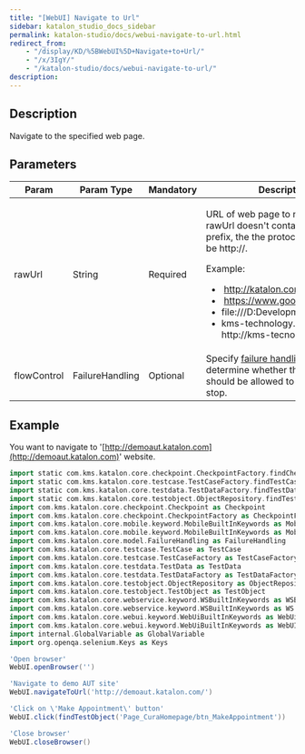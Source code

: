 ```yaml
---
title: "[WebUI] Navigate to Url" 
sidebar: katalon_studio_docs_sidebar
permalink: katalon-studio/docs/webui-navigate-to-url.html 
redirect_from:
    - "/display/KD/%5BWebUI%5D+Navigate+to+Url/"
    - "/x/3IgY/"
    - "/katalon-studio/docs/webui-navigate-to-url/"
description: 
---
```

Description
-----------

Navigate to the specified web page.

Parameters
----------

<table><thead><tr><th>Param</th><th>Param Type</th><th>Mandatory</th><th>Description</th></tr></thead><tbody><tr><td>rawUrl</td><td>String</td><td>Required</td><td><p>URL of web page to navigate to.If rawUrl doesn't contain protocol prefix, the&nbsp;the protocol&nbsp;will be&nbsp;<a rel="nofollow">http://.</a></p><p>Example:&nbsp;</p><ul><li>&nbsp;<a class="external-link" href="http://katalon.com" rel="nofollow">http://katalon.com/;</a>&nbsp;</li><li>&nbsp;<a class="external-link" href="https://www.google.com" rel="nofollow">https://www.google.com;</a>&nbsp;</li><li>file:///D:Development/index.html;</li><li>kms-technology.com =&gt; http://kms-tecnology.com</li></ul></td></tr><tr><td>flowControl</td><td>FailureHandling</td><td>Optional</td><td>Specify <a class="external-link" href="https://docs.katalon.com/x/qAAM" rel="nofollow">failure handling</a> schema to determine whether the execution should be allowed to continue or stop.</td></tr></tbody></table>

Example
-------

You want to navigate to '[http://demoaut.katalon.com](http://demoaut.katalon.com)' website.

```groovy
import static com.kms.katalon.core.checkpoint.CheckpointFactory.findCheckpoint
import static com.kms.katalon.core.testcase.TestCaseFactory.findTestCase
import static com.kms.katalon.core.testdata.TestDataFactory.findTestData
import static com.kms.katalon.core.testobject.ObjectRepository.findTestObject
import com.kms.katalon.core.checkpoint.Checkpoint as Checkpoint
import com.kms.katalon.core.checkpoint.CheckpointFactory as CheckpointFactory
import com.kms.katalon.core.mobile.keyword.MobileBuiltInKeywords as MobileBuiltInKeywords
import com.kms.katalon.core.mobile.keyword.MobileBuiltInKeywords as Mobile
import com.kms.katalon.core.model.FailureHandling as FailureHandling
import com.kms.katalon.core.testcase.TestCase as TestCase
import com.kms.katalon.core.testcase.TestCaseFactory as TestCaseFactory
import com.kms.katalon.core.testdata.TestData as TestData
import com.kms.katalon.core.testdata.TestDataFactory as TestDataFactory
import com.kms.katalon.core.testobject.ObjectRepository as ObjectRepository
import com.kms.katalon.core.testobject.TestObject as TestObject
import com.kms.katalon.core.webservice.keyword.WSBuiltInKeywords as WSBuiltInKeywords
import com.kms.katalon.core.webservice.keyword.WSBuiltInKeywords as WS
import com.kms.katalon.core.webui.keyword.WebUiBuiltInKeywords as WebUiBuiltInKeywords
import com.kms.katalon.core.webui.keyword.WebUiBuiltInKeywords as WebUI
import internal.GlobalVariable as GlobalVariable
import org.openqa.selenium.Keys as Keys

'Open browser'
WebUI.openBrowser('')

'Navigate to demo AUT site'
WebUI.navigateToUrl('http://demoaut.katalon.com/')

'Click on \'Make Appointment\' button'
WebUI.click(findTestObject('Page_CuraHomepage/btn_MakeAppointment'))

'Close browser'
WebUI.closeBrowser()
```